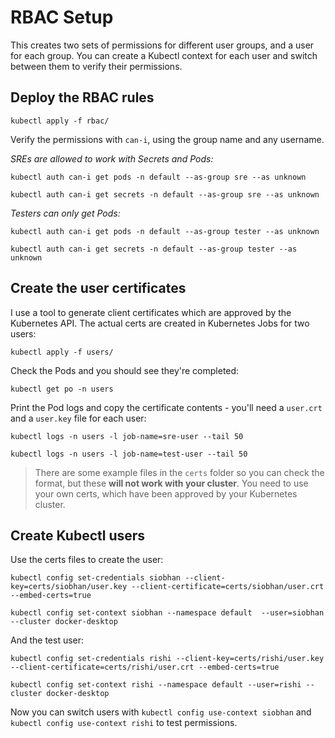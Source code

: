 # RBAC Setup

This creates two sets of permissions for different user groups, and a user for each group. You can create a Kubectl context for each user and switch between them to verify their permissions.

## Deploy the RBAC rules

```
kubectl apply -f rbac/
```

Verify the permissions with `can-i`, using the group name and any username.

_SREs are allowed to work with Secrets and Pods:_

```
kubectl auth can-i get pods -n default --as-group sre --as unknown

kubectl auth can-i get secrets -n default --as-group sre --as unknown
```

_Testers can only get Pods:_

```
kubectl auth can-i get pods -n default --as-group tester --as unknown

kubectl auth can-i get secrets -n default --as-group tester --as unknown
```

## Create the user certificates

I use a tool to generate client certificates which are approved by the Kubernetes API. The actual certs are created in Kubernetes Jobs for two users:

```
kubectl apply -f users/
```

Check the Pods and you should see they're completed:

```
kubectl get po -n users
```

Print the Pod logs and copy the certificate contents - you'll need a `user.crt` and a `user.key` file for each user:

```
kubectl logs -n users -l job-name=sre-user --tail 50

kubectl logs -n users -l job-name=test-user --tail 50
```

> There are some example files in the `certs` folder so you can check the format, but these **will not work with your cluster**. You need to use your own certs, which have been approved by your Kubernetes cluster.


## Create Kubectl users

Use the certs files to create the user:

```
kubectl config set-credentials siobhan --client-key=certs/siobhan/user.key --client-certificate=certs/siobhan/user.crt --embed-certs=true

kubectl config set-context siobhan --namespace default  --user=siobhan --cluster docker-desktop
```

And the test user:

```
kubectl config set-credentials rishi --client-key=certs/rishi/user.key --client-certificate=certs/rishi/user.crt --embed-certs=true

kubectl config set-context rishi --namespace default --user=rishi --cluster docker-desktop
```

Now you can switch users with `kubectl config use-context siobhan` and `kubectl config use-context rishi` to test permissions.